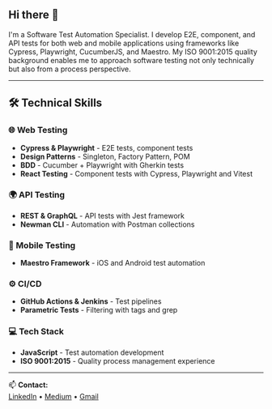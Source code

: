 ## Hi there 👋
I'm a Software Test Automation Specialist. I develop E2E, component, and API tests for both web and mobile applications using frameworks like Cypress, Playwright, CucumberJS, and Maestro. My ISO 9001:2015 quality background enables me to approach software testing not only technically but also from a process perspective.

---
## 🛠️ Technical Skills

### 🌐 Web Testing
- **Cypress & Playwright** - E2E tests, component tests
- **Design Patterns** - Singleton, Factory Pattern, POM
- **BDD** - Cucumber + Playwright with Gherkin tests
- **React Testing** - Component tests with Cypress, Playwright and Vitest

### 🌍 API Testing
- **REST & GraphQL** - API tests with Jest framework
- **Newman CLI** - Automation with Postman collections

### 📱 Mobile Testing
- **Maestro Framework** - iOS and Android test automation

### ⚙️ CI/CD
- **GitHub Actions & Jenkins** - Test pipelines
- **Parametric Tests** - Filtering with tags and grep

### 💻 Tech Stack
- **JavaScript** - Test automation development
- **ISO 9001:2015** - Quality process management experience
---
📫 **Contact:**  
[LinkedIn](https://www.linkedin.com/in/mustafa-yıldız93/) • [Medium](https://medium.com/@mustafa.yldz093) • [Gmail](mailto:mustafa.yldz093@gmail.com)
